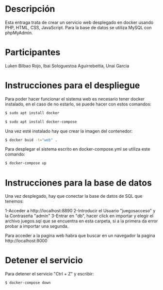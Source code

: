 # Descripción

Esta entraga trata de crear un servicio web desplegado en docker usando PHP, HTML, CSS, JavaScript. Para la base de datos se utiliza MySQL con phpMyAdmin.

# Participantes

Luken Bilbao Rojo, Ibai Sologuestoa Aguirrebeitia, Unai Garcia

# Instrucciones para el despliegue

Para poder hacer funcionar el sistema web es necesario tener docker instalado, en el caso de no estarlo, se puede hacer con estos comandos:

```bash
$ sudo apt install docker
```
```bash
$ sudo apt install docker-compose
```

Una vez esté instalado hay que crear la imagen del contenedor:
```bash
$ docker buid -t="web" .
```

Para desplegar el sistema escrito en docker-compose.yml se utiliza este comando:
```bash
$ docker-compose up
```

# Instrucciones para la base de datos

Una vez desplegado, hay que conectar la base de datos de SQL que tenemos:

1-Acceder a http://localhost:8890
2-Introducir el Usuario "juegosacceso" y la Contraseña "admin"
3-Entrar en "db", hacer click en importar y elegir el archivo juegos.sql que se encuentra en esta carpeta, si a la primera da error probar a importar una segunda.

Para acceder a la pagina web habra que buscar en un navegador la pagina http://localhost:8000

# Detener el servicio

Para detener el servicio "Ctrl + Z" y escribir:
```bash
$ docker-compose down
```
